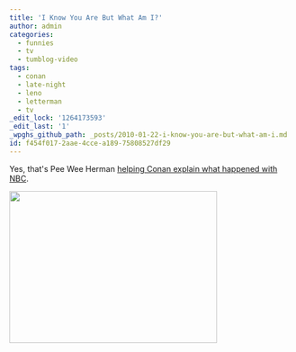 ```yaml
---
title: 'I Know You Are But What Am I?'
author: admin
categories:
  - funnies
  - tv
  - tumblog-video
tags:
  - conan
  - late-night
  - leno
  - letterman
  - tv
_edit_lock: '1264173593'
_edit_last: '1'
_wpghs_github_path: _posts/2010-01-22-i-know-you-are-but-what-am-i.md
id: f454f017-2aae-4cce-a189-75808527df29
---
```

<p>Yes, that's Pee Wee Herman <a href="http://tv.gawker.com/5454293/defeated-obrien-announces-crushed-dream-this-was-not-our-first-choice">helping Conan explain what happened with NBC</a>.</p>
<p><a href="http://tv.gawker.com/5454293/defeated-obrien-announces-crushed-dream-this-was-not-our-first-choice"><img src="https://chrisenns.com/wp-content/uploads/2010/01/peewee1.png" alt="" title="Pee Wee Herman" width="369" height="270" class="aligncenter size-full wp-image-2036" /></a></p>
